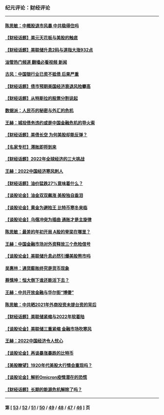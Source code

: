 ### 纪元评论：财经评论
---
#### [陈思敏：中概股退市风暴 中共稳得住吗](../../pages/nsc1026/n13738978.md?05220330) 
#### [【财经话题】美元天花板与美股的触底](../../pages/nsc1026/n13736495.md?05220330) 
#### [【财经话题】美联储升息2码与道指大涨932点](../../pages/nsc1026/n13727377.md?05220330) 
#### [油管热门频道 翻墙必看视频 新闻](ok?05220330)
#### [古风：中国银行业已资不抵债 后果严重](../../pages/nsc1026/n13726111.md?05220330) 
#### [【财经话题】债市预期美国经济衰退风险攀高](../../pages/nsc1026/n13698043.md?05220330) 
#### [【财经话题】从特斯拉的股票分割说起](../../pages/nsc1026/n13679733.md?05220330) 
#### [数据派：人民币的秘密与外汇的危机](../../pages/nsc1026/n13667092.md?05220330) 
#### [王赫：城投债务违约或是中国金融危机的导火索](../../pages/nsc1026/n13665322.md?05220330) 
#### [【财经话题】美债长空 为何美股却能反弹？](../../pages/nsc1026/n13665895.md?05220330) 
#### [【名家专栏】滞胀即将到来](../../pages/nsc1026/n13658171.md?05220330) 
#### [【财经话题】2022年全球经济的三大挑战](../../pages/nsc1026/n13654423.md?05220330) 
#### [王赫：2022中国经济寒风刺人](../../pages/nsc1026/n13651403.md?05220330) 
#### [【财经话题】油价猛跌27%意味着什么？](../../pages/nsc1026/n13648767.md?05220330) 
#### [【谈股论金】油金双双飙涨 美股独自垂泪](../../pages/nsc1026/n13631742.md?05220330) 
#### [【谈股论金】黄金为避险王 比特币寒冬来临](../../pages/nsc1026/n13600406.md?05220330) 
#### [【谈股论金】乌俄冲突为插曲 通胀才是主旋律](../../pages/nsc1026/n13576797.md?05220330) 
#### [陈思敏：最差的年初开局 A股的脊梁在哪里？](../../pages/nsc1026/n13558359.md?05220330) 
#### [王赫：中国金融市场对外资释放三个危险信号](../../pages/nsc1026/n13546389.md?05220330) 
#### [【谈股论金】美联储升息必然引爆美股熊市吗](../../pages/nsc1026/n13519194.md?05220330) 
#### [吴惠林：通货膨胀终究是货币现象](../../pages/nsc1026/n13512979.md?05220330) 
#### [蔡慎坤：恒大倒下谁还能活下去？](../../pages/nsc1026/n13501831.md?05220330) 
#### [王赫：中共开放金融与华尔街“博傻”](../../pages/nsc1026/n13501138.md?05220330) 
#### [陈思敏：中共晒2021年外商投资未提台资的背后](../../pages/nsc1026/n13501057.md?05220330) 
#### [【财经话题】美联储紧缩与2022年软着陆](../../pages/nsc1026/n13498354.md?05220330) 
#### [【谈股论金】美联储三重紧缩 金融市场吹寒风](../../pages/nsc1026/n13487202.md?05220330) 
#### [王赫：2022中国经济令人忧心](../../pages/nsc1026/n13480433.md?05220330) 
#### [【谈股论金】再谈暴涨暴跌的比特币](../../pages/nsc1026/n13428036.md?05220330) 
#### [【美股瞭望】1920年代美股大行情会重现吗？](../../pages/nsc1026/n13425425.md?05220330) 
#### [【谈股论金】解析Omicron疫情潜在的恐慌](../../pages/nsc1026/n13403704.md?05220330) 
#### [【财经话题】长期的能源危机解除了吗？](../../pages/nsc1026/n13378041.md?05220330) 

---
#### 第 [ [53](./53.md?05220330) / [52](./52.md?05220330) / [51](./51.md?05220330) / [50](./50.md?05220330) / [49](./49.md?05220330) / [48](./48.md?05220330) / [47](./47.md?05220330) / [46](./46.md?05220330) ] 页
